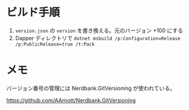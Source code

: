 # ビルド手順
1. `version.json` の `version` を書き換える。元のバージョン +100 にする
2. Dapper ディレクトリで `dotnet msbuild /p:Configuration=Release /p:PublicRelease=true /t:Pack`

# メモ
バージョン番号の管理には Nerdbank.GitVersioning が使われている。

https://github.com/AArnott/Nerdbank.GitVersioning
